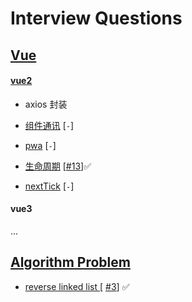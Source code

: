 <!--
 * @Author: hy
 * @Date: 2022-03-09 22:15:49
 * @LastEditors: hy
 * @Description:
 * @LastEditTime: 2022-03-19 23:53:59
 * @FilePath: /interview-questions/README.md
 * Copyright 2022 hy, All Rights Reserved.
 * 仅供学习使用~
-->

# Interview Questions

## [Vue](https://github.com/HYzihong/interview-questions/issues/1)

#### [vue2](https://github.com/HYzihong/interview-questions/issues/12)

- axios 封装
- [组件通讯]() [`-`]
- [pwa]() [`-`]
- [生命周期](https://github.com/HYzihong/interview-questions/tree/master/packages/vue2-vue_config_js/src/views/Lifecycle) [[#13](https://github.com/HYzihong/interview-questions/issues/13)]✅

- [nextTick](https://github.com/HYzihong/interview-questions/issues/2) [`-`]

#### vue3

...

## [Algorithm Problem](https://github.com/HYzihong/interview-questions/issues/4)

- [reverse linked list ](https://github.com/HYzihong/interview-questions/tree/master/src/AlgorithmProblem/reverse-linked-list)[ [#3](https://github.com/HYzihong/interview-questions/issues/3)] ✅
